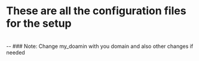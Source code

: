 # **These are all the configuration files for the setup**
<br>
--
### Note: Change my_doamin with you domain and also other changes if needed